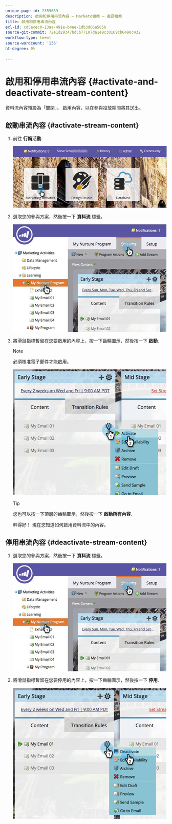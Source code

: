 ```yaml
---
unique-page-id: 2359669
description: 啟用和停用串流內容 — Marketo檔案 — 產品檔案
title: 啟用和停用串流內容
exl-id: cd5acec0-13aa-491e-b4ee-1db3d66a5056
source-git-commit: 72e1d29347bd5b77107da1e9c30169cb6490c432
workflow-type: tm+mt
source-wordcount: '136'
ht-degree: 0%

---
```


# 啟用和停用串流內容 {#activate-and-deactivate-stream-content}

資料流內容預設為「關閉」。 啟用內容，以在參與投放期間將其送出。

## 啟動串流內容 {#activate-stream-content}

1. 前往 **行銷活動**.

   ![](assets/login-marketing-activities.png)

1. 選取您的參與方案，然後按一下 **資料流** 標籤。

   ![](assets/cloneasteam.jpg)

1. 將滑鼠指標暫留在您要啟用的內容上，按一下齒輪圖示，然後按一下 **啟動**.

   >[!NOTE]
   >
   >必須核准電子郵件才能啟用。

   ![](assets/image2014-9-15-16-3a33-3a42.png)

   >[!TIP]
   >
   >您也可以按一下頂層的齒輪圖示，然後按一下 **啟動所有內容**.

   幹得好！ 現在您知道如何啟用資料流中的內容。

## 停用串流內容 {#deactivate-stream-content}

1. 選取您的參與方案，然後按一下 **資料流** 標籤。

   ![](assets/cloneasteam.jpg)

1. 將滑鼠指標暫留在您要停用的內容上，按一下齒輪圖示，然後按一下 **停用**.

   ![](assets/image2014-9-15-16-3a34-3a25.png)
